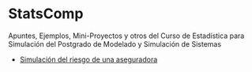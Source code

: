 # StatsComp

Apuntes, Ejemplos, Mini-Proyectos y otros del Curso de Estadística para Simulación del Postgrado de Modelado y Simulación de Sistemas

* [Simulación del riesgo de una aseguradora](../master/simulacion_riesgo_aseguradora.md)
